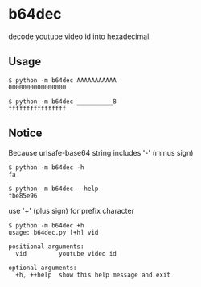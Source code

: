 # b64dec
decode youtube video id into hexadecimal

## Usage

    $ python -m b64dec AAAAAAAAAAA
    0000000000000000

    $ python -m b64dec __________8
    ffffffffffffffff

## Notice

Because urlsafe-base64 string includes '-' (minus sign)

    $ python -m b64dec -h
    fa

    $ python -m b64dec --help
    fbe85e96

use '+' (plus sign) for prefix character

    $ python -m b64dec +h
    usage: b64dec.py [+h] vid

    positional arguments:
      vid         youtube video id

    optional arguments:
      +h, ++help  show this help message and exit

